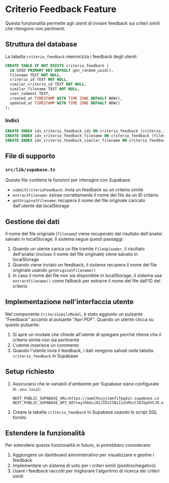 # Criterio Feedback Feature

Questa funzionalità permette agli utenti di inviare feedback sui criteri simili che ritengono non pertinenti.

## Struttura del database

La tabella `criterio_feedback` memorizza i feedback degli utenti:

```sql
CREATE TABLE IF NOT EXISTS criterio_feedback (
  id UUID PRIMARY KEY DEFAULT gen_random_uuid(),
  filename TEXT NOT NULL,
  criterio_id TEXT NOT NULL,
  similar_criterio_id TEXT NOT NULL,
  similar_filename TEXT NOT NULL,
  user_comment TEXT,
  created_at TIMESTAMP WITH TIME ZONE DEFAULT NOW(),
  updated_at TIMESTAMP WITH TIME ZONE DEFAULT NOW()
);
```

### Indici
```sql
CREATE INDEX idx_criterio_feedback_ids ON criterio_feedback (criterio_id, similar_criterio_id);
CREATE INDEX idx_criterio_feedback_filename ON criterio_feedback (filename);
CREATE INDEX idx_criterio_feedback_similar_filename ON criterio_feedback (similar_filename);
```

## File di supporto

### `src/lib/supabase.ts`
Questo file contiene le funzioni per interagire con Supabase:
- `submitCriterioFeedback`: invia un feedback su un criterio simile
- `extractFilename`: estrae correttamente il nome del file da un ID criterio
- `getOriginalFilename`: recupera il nome del file originale caricato dall'utente dal localStorage

## Gestione dei dati

Il nome del file originale (`filename`) viene recuperato dal risultato dell'analisi salvato in localStorage. Il sistema segue questi passaggi:

1. Quando un utente carica un file tramite `FileUploader`, il risultato dell'analisi (incluso il nome del file originale) viene salvato in localStorage
2. Quando viene inviato un feedback, il sistema recupera il nome del file originale usando `getOriginalFilename()`
3. In caso il nome del file non sia disponibile in localStorage, il sistema usa `extractFilename()` come fallback per estrarre il nome del file dall'ID del criterio

## Implementazione nell'interfaccia utente

Nel componente `CriteriSimiliModal`, è stato aggiunto un pulsante "Feedback" accanto al pulsante "Apri PDF". Quando un utente clicca su questo pulsante:

1. Si apre un modale che chiede all'utente di spiegare perché ritiene che il criterio simile non sia pertinente
2. L'utente inserisce un commento
3. Quando l'utente invia il feedback, i dati vengono salvati nella tabella `criterio_feedback` in Supabase

## Setup richiesto

1. Assicurarsi che le variabili d'ambiente per Supabase siano configurate in `.env.local`:
   ```
   NEXT_PUBLIC_SUPABASE_URL=https://aamlhnzyjimnfifpqdzz.supabase.co
   NEXT_PUBLIC_SUPABASE_API_KEY=eyJhbGciOiJIUzI1NiIsInR5cCI6IkpXVCJ9.eyJpc3MiOiJzdXBhYmFzZSIsInJlZiI6ImFhbWxobnp5amltbmZpZnBxZHp6Iiwicm9sZSI6ImFub24iLCJpYXQiOjE3NDI0NjczODIsImV4cCI6MjA1ODA0MzM4Mn0.Uufbn6f0ni3cfHlWuIXO4eubGV1FWSYRhOPPFCa8RXY
   ```

2. Creare la tabella `criterio_feedback` in Supabase usando lo script SQL fornito

## Estendere la funzionalità

Per estendere questa funzionalità in futuro, si potrebbero considerare:
1. Aggiungere un dashboard amministrativo per visualizzare e gestire i feedback
2. Implementare un sistema di voto per i criteri simili (positivo/negativo)
3. Usare i feedback raccolti per migliorare l'algoritmo di ricerca dei criteri simili 